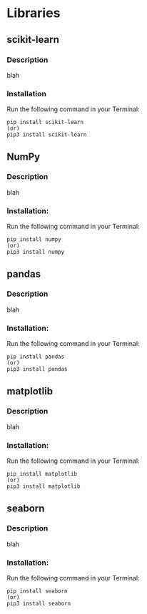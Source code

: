 # Libraries

## scikit-learn
### Description
blah
### Installation
Run the following command in your Terminal:
```
pip install scikit-learn
(or)
pip3 install scikit-learn
```

## NumPy
### Description
blah
### Installation:
Run the following command in your Terminal:
```
pip install numpy
(or)
pip3 install numpy
```

## pandas
### Description
blah
### Installation:
Run the following command in your Terminal:
```
pip install pandas
(or)
pip3 install pandas
```


## matplotlib
### Description
blah
### Installation:
Run the following command in your Terminal:
```
pip install matplotlib
(or)
pip3 install matplotlib
```

## seaborn
### Description
blah
### Installation:
Run the following command in your Terminal:
```
pip install seaborn
(or)
pip3 install seaborn
```
